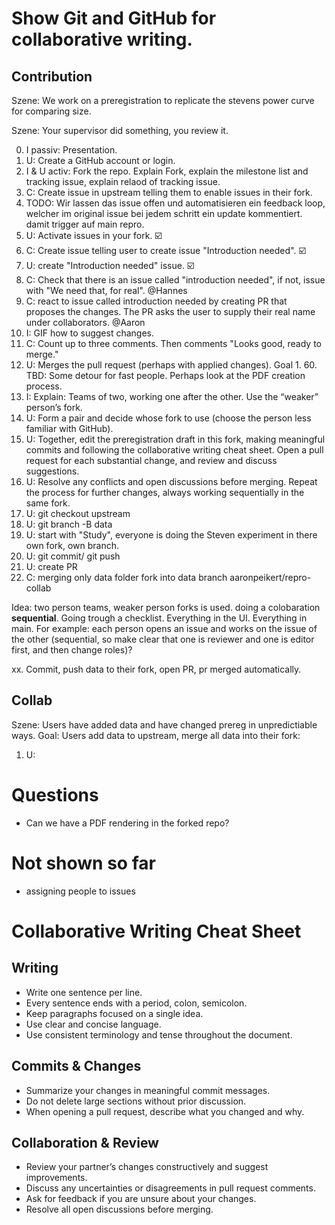 # Show Git and GitHub for collaborative writing.

## Contribution

Szene: We work on a preregistration to replicate the stevens power curve for comparing size.

Szene: Your supervisor did something, you review it.

0. I passiv: Presentation.
1. U: Create a GitHub account or login.
2. I & U activ: Fork the repo. Explain Fork, explain the milestone list and tracking issue, explain relaod of tracking issue.
3. C: Create issue in upstream telling them to enable issues in their fork. 
4. TODO: Wir lassen das issue offen und automatisieren ein feedback loop, welcher im original issue bei jedem schritt ein update kommentiert. damit trigger auf main repro.
5. U: Activate issues in your fork. ☑️
6. C: Create issue telling user to create issue "Introduction needed". ☑️
7. U: create "Introduction needed" issue. ☑️
8. C: Check that there is an issue called "introduction needed", if not, issue with "We need that, for real". @Hannes
9. C: react to issue called introduction needed by creating PR that proposes the changes. The PR asks the user to supply their real name under collaborators. @Aaron
10. I: GIF how to suggest changes.
11. C: Count up to three comments. Then comments "Looks good, ready to merge."
12. U: Merges the pull request (perhaps with applied changes). Goal 1. 60. TBD: Some detour for fast people. Perhaps look at the PDF creation process.
13. I: Explain: Teams of two, working one after the other. Use the “weaker” person’s fork.
14. U: Form a pair and decide whose fork to use (choose the person less familiar with GitHub).
15. U: Together, edit the preregistration draft in this fork, making meaningful commits and following the collaborative writing cheat sheet. Open a pull request for each substantial change, and review and discuss suggestions.
16. U: Resolve any conflicts and open discussions before merging. Repeat the process for further changes, always working sequentially in the same fork.
17. U: git checkout upstream
18. U: git branch -B data
19. U: start with "Study", everyone is doing the Steven experiment in there own fork, own branch.
20. U: git commit/ git push
21. U: create PR
22. C: merging only data folder fork into data branch aaronpeikert/repro-collab

Idea: two person teams, weaker person forks is used. doing a colobaration **sequential**. Going trough a checklist. Everything in the UI. Everything in main.
For example: each person opens an issue and works on the issue of the other (sequential, so make clear that one is reviewer and one is editor first, and then change roles)?

xx. Commit, push data to their fork, open PR, pr merged automatically.


## Collab

Szene: Users have added data and have changed prereg in unpredictiable ways.
Goal: Users add data to upstream, merge all data into their fork:

1. U: 

# Questions
- Can we have a PDF rendering in the forked repo?

# Not shown so far

- assigning people to issues


# Collaborative Writing Cheat Sheet

## Writing

- Write one sentence per line.
- Every sentence ends with a period, colon, semicolon.
- Keep paragraphs focused on a single idea.
- Use clear and concise language.
- Use consistent terminology and tense throughout the document.

## Commits & Changes

- Summarize your changes in meaningful commit messages.
- Do not delete large sections without prior discussion.
- When opening a pull request, describe what you changed and why.

## Collaboration & Review

- Review your partner’s changes constructively and suggest improvements.
- Discuss any uncertainties or disagreements in pull request comments.
- Ask for feedback if you are unsure about your changes.
- Resolve all open discussions before merging.

